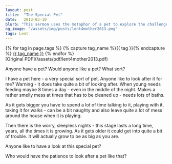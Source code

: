 ```yaml
---
layout: post
title:  "The Special Pet"
date:   2013-03-10
blurb: "This sermon uses the metaphor of a pet to explore the challenges and rewards of parenthood. It highlights the responsibilities and dedication required in raising a child, from constant care and attention to dealing with mess and mischief. The sermon concludes with a surprise reveal, using a mirror to show that the 'special pet' is in fact the listener themselves, prompting reflection on self-care and personal growth."
og_image: "/assets/img/posts/lent4mother2013.png"
tags: Lent
---    
```

<div class="tag-pills">
  {% for tag in page.tags %}
    {% capture tag_name %}{{ tag }}{% endcapture %}
    <a href="{{ site.baseurl }}/tag/{{ tag_name }}" class="tag-pill">{{ tag_name }}</a>
  {% endfor %}
</div>
[Original PDF](/assets/pdf/lent4mother2013.pdf)

Anyone have a pet?
Would anyone like a pet? What sort?

I have a pet here - a very special sort of pet.
Anyone like to look after it for me?
Warning - it does take quite a bit of looking after.
When young needs feeding maybe 8 times a day - even in the middle of the night.
Makes a rather smelly mess at times that has to be cleaned up - needs lots of baths.

As it gets bigger you have to spend a lot of time talking to it, playing with it, taking it for walks - can be a bit naughty and also leave quite a lot of mess around the house when it is playing.

Then there is the worry, sleepless nights - this stage lasts a long time, years, all the times it is growing. As it gets older it could get into quite a bit of trouble. It will actually grow to be as big as you are.

Anyone like to have a look at this special pet?

Who would have the patience to look after a pet like that?
